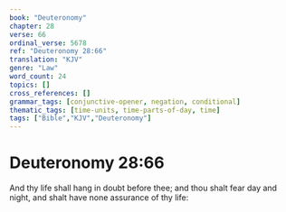 ```yaml
---
book: "Deuteronomy"
chapter: 28
verse: 66
ordinal_verse: 5678
ref: "Deuteronomy 28:66"
translation: "KJV"
genre: "Law"
word_count: 24
topics: []
cross_references: []
grammar_tags: [conjunctive-opener, negation, conditional]
thematic_tags: [time-units, time-parts-of-day, time]
tags: ["Bible","KJV","Deuteronomy"]
---
```


# Deuteronomy 28:66

And thy life shall hang in doubt before thee; and thou shalt fear day and night, and shalt have none assurance of thy life:
